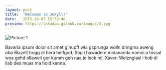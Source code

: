 ```yaml
---
layout: post
title:  "Welcome to Jekyll!"
date:   2015-10-07 15:39:40
preview: https://tokodab.github.io/images/3.jpg
---
```


![Picture 1](https://tokodab.github.io/images/3.jpg)

Bavaria ipsum dolor sit amet g’hupft wia gsprunga wolln dringma aweng oba Biazelt hogg di hera helfgod. Sog i hawadere midananda nomoi a bissal wos gehd ollaweil gor kumm geh naa jo leck mi, Xaver: Weiznglasl i hob di liab des muas ma hoid kenna.
